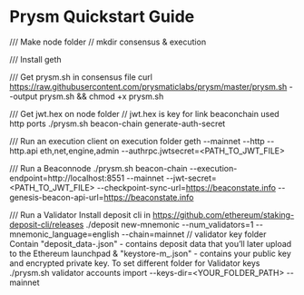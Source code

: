 # Prysm Quickstart Guide
/// Make node folder // mkdir consensus & execution

/// Install geth

/// Get prysm.sh in consensus file
curl https://raw.githubusercontent.com/prysmaticlabs/prysm/master/prysm.sh --output prysm.sh && chmod +x prysm.sh

/// Get jwt.hex on node folder // jwt.hex is key for link beaconchain used http ports
./prysm.sh beacon-chain generate-auth-secret

/// Run an execution client on execution folder
geth --mainnet --http --http.api eth,net,engine,admin --authrpc.jwtsecret=<PATH_TO_JWT_FILE>

/// Run a Beaconnode 
./prysm.sh beacon-chain --execution-endpoint=http://localhost:8551 --mainnet --jwt-secret=<PATH_TO_JWT_FILE> --checkpoint-sync-url=https://beaconstate.info --genesis-beacon-api-url=https://beaconstate.info

/// Run a Validator 
Install deposit cli in https://github.com/ethereum/staking-deposit-cli/releases
./deposit new-mnemonic --num_validators=1 --mnemonic_language=english --chain=mainnet
// validator key folder
Contain "deposit_data-.json" - contains deposit data that you’ll later upload to the Ethereum launchpad & "keystore-m_.json" - contains your public key and encrypted private key.
To set different folder for Validator keys
./prysm.sh validator accounts import --keys-dir=<YOUR_FOLDER_PATH> --mainnet